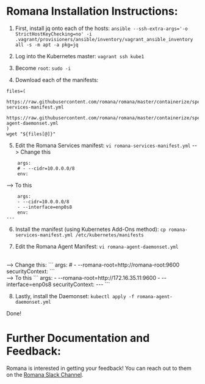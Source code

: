 # Romana Installation Instructions:

1. First, install jq onto each of the hosts:
`ansible --ssh-extra-args='-o StrictHostKeyChecking=no' -i .vagrant/provisioners/ansible/inventory/vagrant_ansible_inventory all -s -m apt -a pkg=jq`

2. Log into the Kubernetes master:
`vagrant ssh kube1`

3. Become `root`:
`sudo -i`

4. Download each of the manifests:
```
files=(
    https://raw.githubusercontent.com/romana/romana/master/containerize/specs/romana-services-manifest.yml
    https://raw.githubusercontent.com/romana/romana/master/containerize/specs/romana-agent-daemonset.yml
)
wget "${files[@]}"
```

5. Edit the Romana Services manifest:
`vi romana-services-manifest.yml`
--> Change this
```
    args:
    # - --cidr=10.0.0.0/8
    env:
```
--> To this
```
    args:
    - --cidr=10.0.0.0/8
    - --interface=enp0s8
    env:
---
```

6. Install the manifest (using Kubernetes Add-Ons method):
`cp romana-services-manifest.yml /etc/kubernetes/manifests`

7. Edit the Romana Agent Manifest:
`vi romana-agent-daemonset.yml`
<br>
--> Change this:
```
        args:
        # - --romana-root=http://romana-root:9600
        securityContext:
```
<br>
--> To this
```
        args:
        - --romana-root=http://172.16.35.11:9600
        - --interface=enp0s8
        securityContext:
---
```

8. Lastly, install the Daemonset:
`kubectl apply -f romana-agent-daemonset.yml`

Done!

# Further Documentation and Feedback:
Romana is interested in getting your feedback! You can reach out to them on the [Romana Slack Channel](romana.slack.com).
